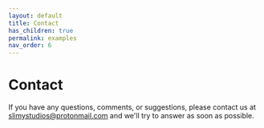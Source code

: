 ```yaml
---
layout: default
title: Contact
has_children: true
permalink: examples
nav_order: 6
---
```


# Contact
If you have any questions, comments, or suggestions, please contact us at [slimystudios@protonmail.com](mailto:slimystudios@protonmail.com) and we'll try to answer as soon as possible.